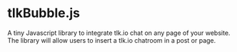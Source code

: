# tlkBubble.js
A tiny Javascript library to integrate tlk.io chat on any page of your website. The library will allow users to insert a tlk.io chatroom in a post or page.
